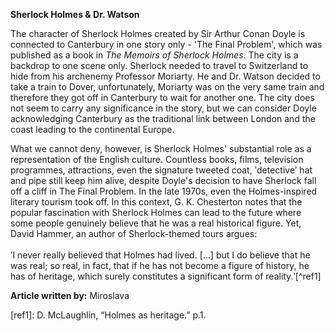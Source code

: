 **Sherlock Holmes & Dr. Watson**

The character of Sherlock Holmes created by Sir Arthur Conan Doyle is connected to Canterbury in one story only - 'The Final Problem', which was published as a book in _The Memoirs of Sherlock Holmes_. The city is a backdrop to one scene only. Sherlock needed to travel to Switzerland to hide from his archenemy Professor Moriarty. He and Dr. Watson decided to take a train to Dover, unfortunately, Moriarty was on the very same train and therefore they got off in Canterbury to wait for another one.  The city does not seem to carry any significance in the story, but we can consider Doyle acknowledging Canterbury as the traditional link between London and the coast leading to the continental Europe. 

What we cannot deny, however, is Sherlock Holmes' substantial role as a representation of the English culture. Countless books, films, television programmes, attractions, even the signature tweeted coat, ʹdetectiveʹ hat and pipe still keep him alive, despite Doyle's decision to have Sherlock fall off a cliff in The Final Problem. In the late 1970s, even the Holmes-inspired literary tourism took off.  In this context, G. K. Chesterton notes that the popular fascination with Sherlock Holmes can lead to the future where some people genuinely believe that he was a real historical figure. Yet, David Hammer, an author of Sherlock-themed tours argues:
<br><br>
 ʹI never really believed that Holmes had lived. […] but I do believe that he was real; so real, in fact, that if he has not become a figure of history, he has of heritage, which surely constitutes a significant form of reality.ʹ[^ref1] 

**Article written by:** Miroslava

[ref1]:  D. McLaughlin, “Holmes as heritage.” p.1.
